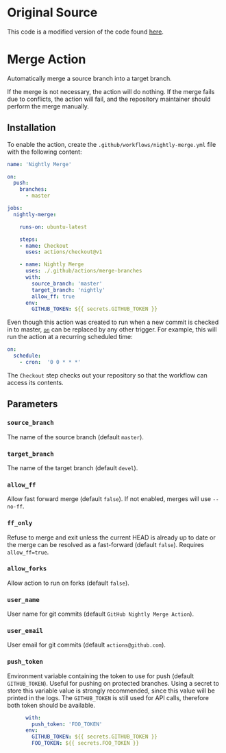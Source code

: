 # Original Source

This code is a modified version of the code found
[here](https://github.com/robotology/gh-action-nightly-merge).

# Merge Action

Automatically merge a source branch into a target branch.

If the merge is not necessary, the action will do nothing.
If the merge fails due to conflicts, the action will fail, and the repository
maintainer should perform the merge manually.

## Installation

To enable the action, create the `.github/workflows/nightly-merge.yml`
file with the following content:

```yml
name: 'Nightly Merge'

on:
  push:
    branches:
      - master

jobs:
  nightly-merge:

    runs-on: ubuntu-latest

    steps:
    - name: Checkout
      uses: actions/checkout@v1

    - name: Nightly Merge
      uses: ./.github/actions/merge-branches
      with:
        source_branch: 'master'
        target_branch: 'nightly'
        allow_ff: true
      env:
        GITHUB_TOKEN: ${{ secrets.GITHUB_TOKEN }}
```

Even though this action was created to run when a new commit is checked in to master,
[`on`](https://help.github.com/en/articles/workflow-syntax-for-github-actions#on)
can be replaced by any other trigger.
For example, this will run the action at a recurring scheduled time:

```yml
on:
  schedule:
    - cron:  '0 0 * * *'
```

The `Checkout` step checks out your repository so that the workflow
can access its contents.

## Parameters

### `source_branch`

The name of the source branch (default `master`).

### `target_branch`

The name of the target branch (default `devel`).

### `allow_ff`

Allow fast forward merge (default `false`). If not enabled, merges will use
`--no-ff`.

### `ff_only`

Refuse to merge and exit unless the current HEAD is already up to date or the
merge can be resolved as a fast-forward (default `false`).
Requires `allow_ff=true`.

### `allow_forks`

Allow action to run on forks (default `false`).

### `user_name`

User name for git commits (default `GitHub Nightly Merge Action`).

### `user_email`

User email for git commits (default `actions@github.com`).

### `push_token`

Environment variable containing the token to use for push (default
`GITHUB_TOKEN`).
Useful for pushing on protected branches.
Using a secret to store this variable value is strongly recommended, since this
value will be printed in the logs.
The `GITHUB_TOKEN` is still used for API calls, therefore both token should be
available.

```yml
      with:
        push_token: 'FOO_TOKEN'
      env:
        GITHUB_TOKEN: ${{ secrets.GITHUB_TOKEN }}
        FOO_TOKEN: ${{ secrets.FOO_TOKEN }}
```
